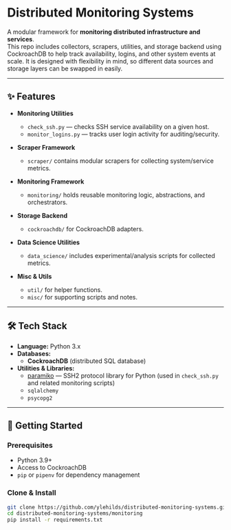 # Distributed Monitoring Systems

A modular framework for **monitoring distributed infrastructure and services**.  
This repo includes collectors, scrapers, utilities, and storage backend using CockroachDB to help track availability, logins, and other system events at scale. It is designed with flexibility in mind, so different data sources and storage layers can be swapped in easily.

---

## ✨ Features

- **Monitoring Utilities**
    - `check_ssh.py` — checks SSH service availability on a given host.
    - `monitor_logins.py` — tracks user login activity for auditing/security.

- **Scraper Framework**
    - `scraper/` contains modular scrapers for collecting system/service metrics.

- **Monitoring Framework**
    - `monitoring/` holds reusable monitoring logic, abstractions, and orchestrators.

- **Storage Backend**
    - `cockroachdb/` for CockroachDB adapters.

- **Data Science Utilities**
    - `data_science/` includes experimental/analysis scripts for collected metrics.

- **Misc & Utils**
    - `util/` for helper functions.
    - `misc/` for supporting scripts and notes.

---

## 🛠 Tech Stack

- **Language:** Python 3.x
- **Databases:**
    - **CockroachDB** (distributed SQL database)
- **Utilities & Libraries:**
    - [paramiko](http://www.paramiko.org/) — SSH2 protocol library for Python (used in `check_ssh.py` and related monitoring scripts)
    - `sqlalchemy`
    - `psycopg2`
---

## 🚀 Getting Started

### Prerequisites
- Python 3.9+
- Access to CockroachDB
- `pip` or `pipenv` for dependency management

### Clone & Install
```bash
git clone https://github.com/ylehilds/distributed-monitoring-systems.git
cd distributed-monitoring-systems/monitoring
pip install -r requirements.txt
